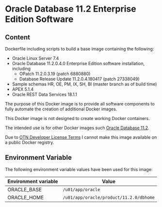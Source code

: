 # Oracle Database 11.2 Enterprise Edition Software

## Content

Dockerfile including scripts to build a base image containing the following:

* Oracle Linux Server 7.4
* Oracle Database 11.2.0.4.0 Enterprise Edition software installation, including
  * OPatch 11.2.0.3.19 (patch 6880880)
  * Database Release Update 11.2.0.4.180417 (patch 27338049)
* Sample schemas HR, OE, PM, IX, SH, BI (master branch as of build time)
* APEX 5.1.4
* Oracle REST Data Services 18.1.1

The purpose of this Docker image is to provide all software components to fully automate the creation of additional Docker images.

This Docker image is not designed to create working Docker containers.

The intended use is for other Docker images such [Oracle Database 11.2](https://github.com/PhilippSalvisberg/docker-odb/blob/master/OracleDatabase/11.2).

Due to [OTN Developer License Terms](http://www.oracle.com/technetwork/licenses/standard-license-152015.html) I cannot make this image available on a public Docker registry.

## Environment Variable

The following environment variable values have been used for this image:

Environment variable | Value
-------------------- | -------------
ORACLE_BASE | ```/u01/app/oracle```
ORACLE_HOME | ```/u01/app/oracle/product/11.2.0/dbhome```
